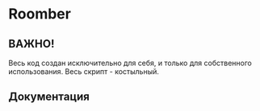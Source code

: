 # Roomber
## ВАЖНО!
Весь код создан исключительно для себя, и только для собственного использования. Весь скрипт - костыльный. 
## Документация




